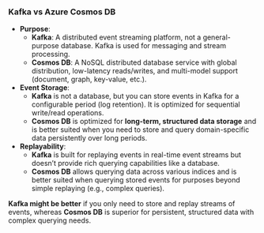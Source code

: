 ### **Kafka vs Azure Cosmos DB**

- **Purpose**:
    - **Kafka**: A distributed event streaming platform, not a general-purpose database. Kafka is used for messaging and stream processing.
    - **Cosmos DB**: A NoSQL distributed database service with global distribution, low-latency reads/writes, and multi-model support (document, graph, key-value, etc.).
- **Event Storage**:
    - **Kafka** is not a database, but you can store events in Kafka for a configurable period (log retention). It is optimized for sequential write/read operations.
    - **Cosmos DB** is optimized for **long-term, structured data storage** and is better suited when you need to store and query domain-specific data persistently over long periods.
- **Replayability**:
    - **Kafka** is built for replaying events in real-time event streams but doesn’t provide rich querying capabilities like a database.
    - **Cosmos DB** allows querying data across various indices and is better suited when querying stored events for purposes beyond simple replaying (e.g., complex queries).

**Kafka might be better** if you only need to store and replay streams of events, whereas **Cosmos DB** is superior for persistent, structured data with complex querying needs.